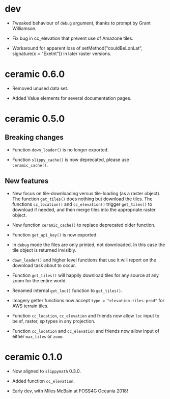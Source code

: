 # dev

* Tweaked behaviour of `debug` argument, thanks to prompt by Grant Williamson. 

* Fix bug in cc_elevation that prevent use of Amazone tiles. 

* Workaround for apparent loss of setMethod("couldBeLonLat", signature(x = "Exetnt")) in later raster versions. 

# ceramic 0.6.0

* Removed unused data set. 

* Added Value elements for several documentation pages. 

# ceramic 0.5.0

## Breaking changes

* Function `down_loader()` is no longer exported. 

* Function `slippy_cache()` is now deprecated, please use `ceramic_cache()`. 


## New features

* New focus on tile-downloading versus tile-loading (as a raster object). The function 
 `get_tiles()` does nothing but download the tiles. The functions `cc_location()` and
 `cc_elevation()` trigger `get_tiles()` to download if needed, and then merge tiles into the 
 appropriate raster object. 

* New function `ceramic_cache()` to replace deprecated older function. 

* Function `get_api_key()` is now exported. 

* In `debug` mode the files are only printed, not downloaded. In this case the tile object is returned invisibly. 

* `down_loader()` and higher level functions that use it will report on the download task about to occur. 

* Function `get_tiles()` will happily download tiles for any source at any zoom for the entire world. 

* Renamed internal `get_loc()` function to `get_tiles()`. 

* Imagery getter functions now accept `type = "elevation-tiles-prod"` for AWS terrain tiles. 

* Function `cc_location`, `cc_elevation` and friends now allow `loc` input to be sf, raster, sp types in any projection. 

* Function `cc_location` and `cc_elevation` and friends now allow input of either `max_tiles` or `zoom`. 

# ceramic 0.1.0

* Now aligned to `slippymath` 0.3.0. 

* Added function `cc_elevation`. 

* Early dev, with Miles McBain at FOSS4G Oceania 2018!  
